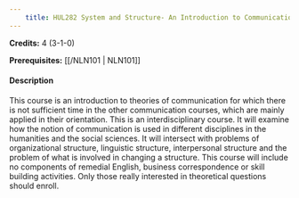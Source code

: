 ```yaml
---
    title: HUL282 System and Structure- An Introduction to Communication Theory
---
```

**Credits:** 4 (3-1-0)



**Prerequisites:** [[/NLN101 | NLN101]]

#### Description 
This course is an introduction to theories of communication for which there is not sufficient time in the other communication courses, which are mainly applied in their orientation. This is an interdisciplinary course. It will examine how the notion of communication is used in different disciplines in the humanities and the social sciences. It will intersect with problems of organizational structure, linguistic structure, interpersonal structure and the problem of what is involved in changing a structure. This course will include no components of remedial English, business correspondence or skill building activities. Only those really interested in theoretical questions should enroll.